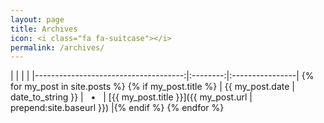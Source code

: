 ```yaml
---
layout: page
title: Archives
icon: <i class="fa fa-suitcase"></i>
permalink: /archives/
---
```


| | | |
|-------------------------------------:|:--------:|:----------------| {% for my_post in site.posts %} {% if my_post.title %}
|  {{ my_post.date | date_to_string }} |  &nbsp; • &nbsp; |  [{{ my_post.title }}]({{ my_post.url | prepend:site.baseurl }})  |{% endif %} {% endfor %}


